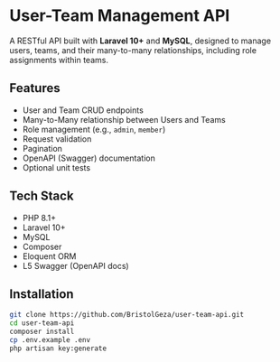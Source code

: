# User-Team Management API

A RESTful API built with **Laravel 10+** and **MySQL**, designed to manage users, teams, and their many-to-many relationships, including role assignments within teams.

##  Features

- User and Team CRUD endpoints
- Many-to-Many relationship between Users and Teams
- Role management (e.g., `admin`, `member`)
- Request validation
- Pagination
- OpenAPI (Swagger) documentation
- Optional unit tests

##  Tech Stack

- PHP 8.1+
- Laravel 10+
- MySQL
- Composer
- Eloquent ORM
- L5 Swagger (OpenAPI docs)

##  Installation

```bash
git clone https://github.com/BristolGeza/user-team-api.git
cd user-team-api
composer install
cp .env.example .env
php artisan key:generate
